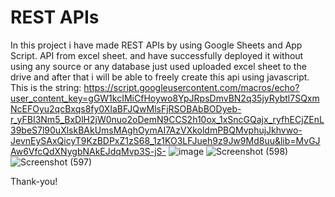 # REST APIs
In this project i have made REST APIs by using Google Sheets and App Script. API from excel sheet.
and have successfully deployed it without using any source or any database just used uploaded excel sheet to the drive and after that i will be able to freely create this api using javascript.
This is the string: https://script.googleusercontent.com/macros/echo?user_content_key=gGW1kcIMiCfHoywo8YpJRpsDmvBN2q35jyRybtl7SQxmNcEFOyu2qcBxqs8fy0XIaBFJQwMlsFjRSOBAbBODyeb-r_yFBI3Nm5_BxDlH2jW0nuo2oDemN9CCS2h10ox_1xSncGQajx_ryfhECjZEnL39beS7l90uXlskBAkUmsMAghOymAI7AzVXkoldmPBQMvphujJkhvwo-JevnEySAxQicyT9KzBDPxZ1zS68_1z1KO3LFJueh9z9Jw9Md8uu&lib=MvGJAw6VfcQdXNygbNAkEJdqMvp3S-jS-
![image](https://user-images.githubusercontent.com/118621709/211405782-7bd688c8-2704-45ac-9260-c64876066b0a.png)
![Screenshot (598)](https://user-images.githubusercontent.com/118621709/211406085-25b1dddc-5394-437c-bf2b-e95bd0921192.png)
![Screenshot (597)](https://user-images.githubusercontent.com/118621709/211406118-dbdf1ad9-6f7e-4cd7-9303-cec20b58890c.png)

Thank-you!
